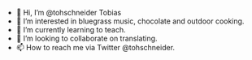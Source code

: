 - 👋 Hi, I’m @tohschneider Tobias
- 👀 I’m interested in bluegrass music, chocolate and outdoor cooking.
- 🌱 I’m currently learning to teach.
- 💞️ I’m looking to collaborate on translating.
- 📫 How to reach me via Twitter @tohschneider.

<!---
tohschneider/tohschneider is a ✨ special ✨ repository because its `README.md` (this file) appears on your GitHub profile.
You can click the Preview link to take a look at your changes.
--->
